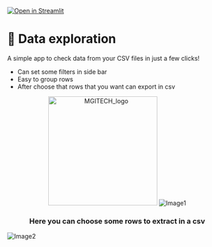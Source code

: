 [![Open in Streamlit](https://static.streamlit.io/badges/streamlit_badge_black_white.svg)](https://github.com/Jovi-DM/Streamlit/blob/main/app.py)

# 📃️ Data exploration

A simple app to check data from your CSV files in just a few clicks!

-  Can set some filters in side bar
-  Easy to group rows
-  After choose that rows that you want can export in csv

<p  align="center">
    <img alt="MGITECH_logo" height="250" src="https://user-images.githubusercontent.com/30627485/197406241-63870132-0c52-4b28-8182-d689813d74fc.png" width="250"/>
<img alt="Image1" src="https://user-images.githubusercontent.com/30627485/197406360-6bb35675-93f5-4cf0-b695-eadfa6ce0645.png"/>

<h3 align="center">Here you can choose some rows to extract in a csv</h3>

<img alt="Image2" src="https://user-images.githubusercontent.com/30627485/197406504-83ef804d-6fe5-473b-a449-a9b9e360663c.png"/>



